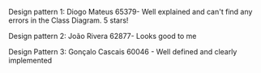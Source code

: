 Design pattern 1: Diogo Mateus 65379- Well explained and can't find any errors in the Class Diagram. 5 stars!

Design pattern 2: João Rivera 62877- Looks good to me

Design Pattern 3: Gonçalo Cascais 60046 - Well defined and clearly implemented
